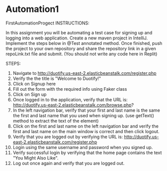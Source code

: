 # Automation1
FirstAutomationProgect
INSTRUCTIONS:

In this assignment you will be automating a test case for signing up and logging into a web application.
Create a new maven project in IntelliJ.
Implement the steps below in @Test annotated method.
Once finished, push the project to your own repository and share the repository link in a given repoLink.txt file and submit. (You should not write any code here in Replit)


STEPS:
1. Navigate to http://duotify.us-east-2.elasticbeanstalk.com/register.php
2. Verify the the title is "Welcome to Duotify!"
3. Click on Signup here
4. Fill out the form with the required info using Faker class 
5. Click on Sign up
6. Once logged in to the application, verify that the URL is:
http://duotify.us-east-2.elasticbeanstalk.com/browse.php?
7. In the left navigation bar, verify that your first and last name is the same the first and last name that you used when signing up. (use getText() method to extract the text of the element)
8. Click on the first and last name on the left navigation bar and verify the first and last name on the main window is correct and then click logout.
9. Verify that you are logged out by verifying the URL is:
http://duotify.us-east-2.elasticbeanstalk.com/register.php
10. Login using the same username and password when you signed up.
11. Verify successful login by verifying that the home page contains the text "You Might Also Like".
12. Log out once again and verify that you are logged out.


